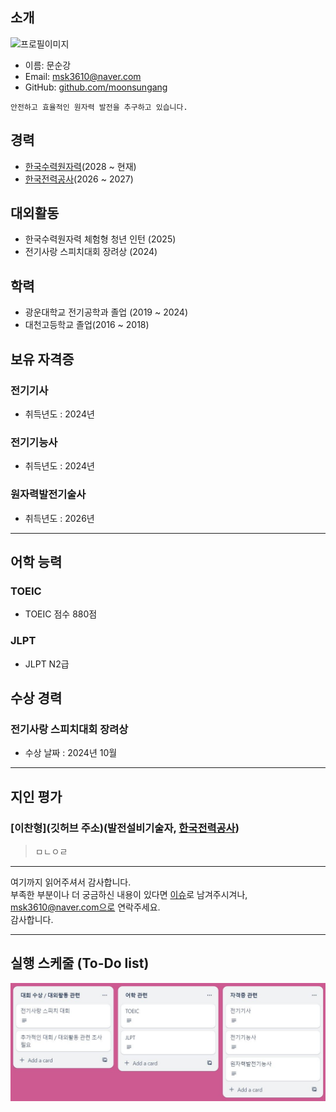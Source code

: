## 소개
![프로필이미지](https://avatars.githubusercontent.com/u/144924760?s=400&u=76cd669bcb87f01b76782e4944f4bc38129876aa&v=4)
- 이름: 문순강
- Email: msk3610@naver.com
- GitHub: [github.com/moonsungang](https://github.com/moonsungang)

```
안전하고 효율적인 원자력 발전을 추구하고 있습니다.
```

## 경력
- [한국수력원자력](https://www.khnp.co.kr/main/index.do)(2028 ~ 현재)
- [한국전력공사](http://www.kepco.co.kr/)(2026 ~ 2027)

## 대외활동
- 한국수력원자력 체험형 청년 인턴 (2025)
- 전기사랑 스피치대회 장려상 (2024)

## 학력
- 광운대학교 전기공학과 졸업 (2019 ~ 2024)
- 대천고등학교 졸업(2016 ~ 2018)

## 보유 자격증
### 전기기사
- 취득년도 : 2024년

### 전기기능사
- 취득년도 : 2024년

### 원자력발전기술사
- 취득년도 : 2026년
----

## 어학 능력

### TOEIC
- TOEIC 점수 880점
### JLPT
- JLPT N2급

## 수상 경력

### 전기사랑 스피치대회 장려상
- 수상 날짜 : 2024년 10월

----

## 지인 평가
### [이찬형](깃허브 주소)(발전설비기술자, [한국전력공사](http://www.kepco.co.kr/))
>ㅁㄴㅇㄹ

----

여기까지 읽어주셔서 감사합니다. <br/>
부족한 부분이나 더 궁금하신 내용이 있다면 [이슈](https://github.com/moonsungang/resume/issues)로 남겨주시겨나, msk3610@naver.com으로 연락주세요.<br/>
감사합니다.


----
## 실행 스케줄 (To-Do list)
![실행스케줄](https://github.com/moonsungang/Introduce/blob/main/todolist.JPG)
